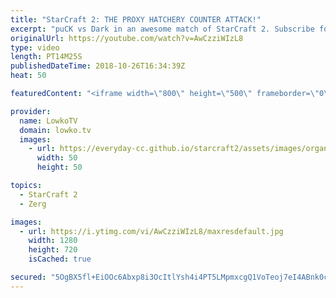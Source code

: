 ```yaml
---
title: "StarCraft 2: THE PROXY HATCHERY COUNTER ATTACK!"
excerpt: "puCK vs Dark in an awesome match of StarCraft 2. Subscribe for more videos: http://lowko.tv/youtube Massive Neural Parasite: https://goo.gl/yX3tHx  So one player cheeses, sure, happens all the time. However, what if the Protoss decides to Cannon Rush and the Zerg is going for a Proxy Hatchery at the"
originalUrl: https://youtube.com/watch?v=AwCzziWIzL8
type: video
length: PT14M25S
publishedDateTime: 2018-10-26T16:34:39Z
heat: 50

featuredContent: "<iframe width=\"800\" height=\"500\" frameborder=\"0\" src=\"https://www.youtube.com/embed/AwCzziWIzL8\" allow=\"accelerometer; autoplay; encrypted-media; gyroscope; picture-in-picture\" allowfullscreen></iframe>"

provider:
  name: LowkoTV
  domain: lowko.tv
  images:
    - url: https://everyday-cc.github.io/starcraft2/assets/images/organizations/lowko.tv-50x50.jpg
      width: 50
      height: 50

topics:
  - StarCraft 2
  - Zerg

images:
  - url: https://i.ytimg.com/vi/AwCzziWIzL8/maxresdefault.jpg
    width: 1280
    height: 720
    isCached: true

secured: "5OgBX5fl+EiOOc6Abxp8i3OcItlYsh4i4PT5LMpmxcgQ1VoTeoj7eI4ABnk0cDDXmo5f05I9kCikLg23g4X9OqEMl5L04SUoqrxh5z2h/RsRNIoBRmrjwiOnUMaYJsMNbC/CqBXQL1PLVc2bcWbR3lzsktx6D7KHh6vYo4trvNtyrwENn6D7r/PxRyY9F8/UD0rAzVO0k75rTT4mxGYRJHoJ95z8mSJ5ddGXRtFc2P5vGkbfjerTTHTsQJYvPvGCebUxYb4aABEadIYhiVd5PBiuHeNj3NrXH2A7Y53SpEQ1EWDVh7cVa6ZZFt/CAFfX5rFSLqAzcF4TXXss5KnyhiSngdbWzj+FlXVuDFlYOXdh7LssiJRd0/91456iZ+zbCzUEgTieHG3hGEfJ0Wv1hen6xId3a8KEc5vRNYkGINc=;Sb5mVUd5RK8RaQV4lBiQDQ=="
---
```


